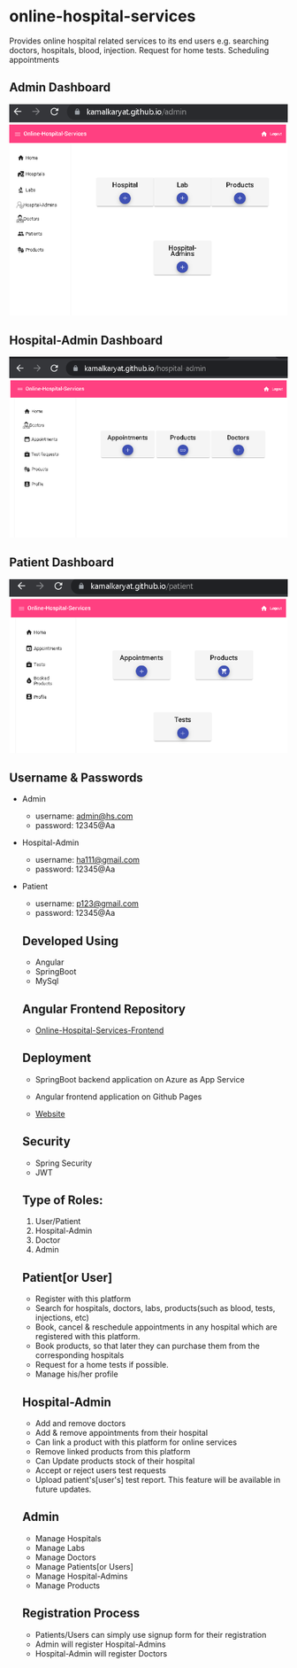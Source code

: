 # online-hospital-services
Provides online hospital related services to its end users e.g. searching doctors, hospitals, blood, injection. Request for home tests. Scheduling appointments

## Admin Dashboard
![](Screenshots/admin_dashboard.PNG)

## Hospital-Admin Dashboard
![](Screenshots/ha_home.PNG)

## Patient Dashboard
![](Screenshots/patient_home.PNG)

## Username & Passwords
- Admin
  - username: admin@hs.com
  - password: 12345@Aa
- Hospital-Admin
  - username: ha111@gmail.com
  - password: 12345@Aa
- Patient
  - username: p123@gmail.com
  - password: 12345@Aa
  ## Developed Using
  - Angular
  - SpringBoot
  - MySql 

  ## Angular Frontend Repository
  - [Online-Hospital-Services-Frontend](https://github.com/kamalkaryat/online-hospital-services-frontend)
  
  ## Deployment
  - SpringBoot backend application on Azure as App Service

  - Angular frontend application on Github Pages
  - [Website](https://kamalkaryat.github.io/)
  
  
  ## Security
  - Spring Security
  - JWT

  ## Type of Roles:
  1. User/Patient
  2. Hospital-Admin
  3. Doctor
  4. Admin
  
  ## Patient[or User] 
  - Register with this platform
  - Search for hospitals, doctors, labs, products(such as blood, tests, injections, etc)
  - Book, cancel & reschedule appointments in any hospital which are registered  with this platform.
  - Book products, so that later they can purchase them from the corresponding hospitals
  - Request for a home tests if possible.
  - Manage his/her profile
  
  ## Hospital-Admin
  - Add and remove doctors
  - Add & remove appointments from their hospital
  - Can link a product with this platform for online services
  - Remove linked products from this platform
  - Can Update products stock of their hospital
  - Accept or reject users test requests
  - Upload patient's[user's] test report. This feature will be available in future updates.
 
  ## Admin
  - Manage Hospitals
  - Manage Labs
  - Manage Doctors
  - Manage Patients[or Users]
  - Manage Hospital-Admins
  - Manage Products
  
  ## Registration Process
  - Patients/Users can simply use signup form for their registration
  - Admin will register Hospital-Admins  
  - Hospital-Admin will register Doctors
